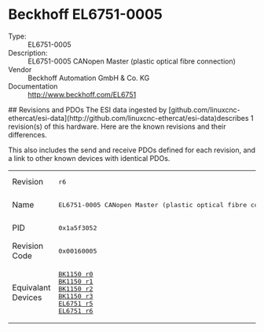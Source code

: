 #  Beckhoff EL6751-0005

<dl>
  <dt>Type:</dt><dd>EL6751-0005</dd>
  <dt>Description:</dt><dd>EL6751-0005 CANopen Master (plastic optical fibre connection)</dd>
  <dt>Vendor</dt><dd>Beckhoff Automation GmbH & Co. KG</dd>
  <dt>Documentation</dt><dd><a href="http://www.beckhoff.com/EL6751">http://www.beckhoff.com/EL6751</a></dd>
</dl>
## Revisions and PDOs
The ESI data ingested by [github.com/linuxcnc-ethercat/esi-data](http://github.com/linuxcnc-ethercat/esi-data)describes 1 revision(s) of this hardware.  Here are the known revisions and their differences.

This also includes the send and receive PDOs defined for each revision, and a link to other known devices with identical PDOs.

<table>
<tr >
<td class="first">Revision</td>
<td ><pre>r6</pre></td>
</tr>
<tr >
<td class="first">Name</td>
<td ><pre>EL6751-0005 CANopen Master (plastic optical fibre connection)</pre></td>
</tr>
<tr >
<td class="first">PID</td>
<td ><pre>0x1a5f3052</pre></td>
</tr>
<tr >
<td class="first">Revision Code</td>
<td ><pre>0x00160005</pre></td>
</tr>
<tr >
<td class="first">Equivalant Devices</td>
<td ><pre><a href="BK1150">BK1150 r0</a><br/><a href="BK1150">BK1150 r1</a><br/><a href="BK1150">BK1150 r2</a><br/><a href="BK1150">BK1150 r3</a><br/><a href="EL6751">EL6751 r5</a><br/><a href="EL6751">EL6751 r6</a></pre></td>
</tr>
</table>
